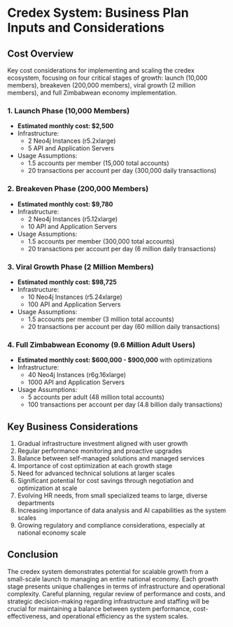 # Credex System: Business Plan Inputs and Considerations

## Cost Overview
Key cost considerations for implementing and scaling the credex ecosystem, focusing on four critical stages of growth: launch (10,000 members), breakeven (200,000 members), viral growth (2 million members), and full Zimbabwean economy implementation.

### 1. Launch Phase (10,000 Members)
- **Estimated monthly cost: $2,500**
- Infrastructure:
  - 2 Neo4j Instances (r5.2xlarge)
  - 5 API and Application Servers
- Usage Assumptions:
  - 1.5 accounts per member (15,000 total accounts)
  - 20 transactions per account per day (300,000 daily transactions)

### 2. Breakeven Phase (200,000 Members)
- **Estimated monthly cost: $9,780**
- Infrastructure:
  - 2 Neo4j Instances (r5.12xlarge)
  - 10 API and Application Servers
- Usage Assumptions:
  - 1.5 accounts per member (300,000 total accounts)
  - 20 transactions per account per day (6 million daily transactions)

### 3. Viral Growth Phase (2 Million Members)
- **Estimated monthly cost: $98,725**
- Infrastructure:
  - 10 Neo4j Instances (r5.24xlarge)
  - 100 API and Application Servers
- Usage Assumptions:
  - 1.5 accounts per member (3 million total accounts)
  - 20 transactions per account per day (60 million daily transactions)

### 4. Full Zimbabwean Economy (9.6 Million Adult Users)
- **Estimated monthly cost: $600,000 - $900,000** with optimizations
- Infrastructure:
  - 40 Neo4j Instances (r6g.16xlarge)
  - 1000 API and Application Servers
- Usage Assumptions:
  - 5 accounts per adult (48 million total accounts)
  - 100 transactions per account per day (4.8 billion daily transactions)

## Key Business Considerations
1. Gradual infrastructure investment aligned with user growth
2. Regular performance monitoring and proactive upgrades
3. Balance between self-managed solutions and managed services
4. Importance of cost optimization at each growth stage
5. Need for advanced technical solutions at larger scales
6. Significant potential for cost savings through negotiation and optimization at scale
7. Evolving HR needs, from small specialized teams to large, diverse departments
8. Increasing importance of data analysis and AI capabilities as the system scales
9. Growing regulatory and compliance considerations, especially at national economy scale

## Conclusion
The credex system demonstrates potential for scalable growth from a small-scale launch to managing an entire national economy. Each growth stage presents unique challenges in terms of infrastructure and operational complexity. Careful planning, regular review of performance and costs, and strategic decision-making regarding infrastructure and staffing will be crucial for maintaining a balance between system performance, cost-effectiveness, and operational efficiency as the system scales.
